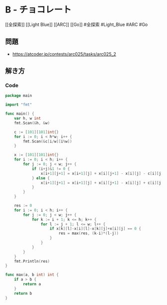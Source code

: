 # B - チョコレート
[[全探索]] [[Light Blue]] [[ARC]] [[Go]]
#全探索 #Light_Blue #ARC #Go 

## 問題
- https://atcoder.jp/contests/arc025/tasks/arc025_2

## 解き方
### Code
```go
package main

import "fmt"

func main() {
	var h, w int
	fmt.Scan(&h, &w)

	c := [101][101]int{}
	for i := 0; i < h*w; i++ {
		fmt.Scan(&c[i/w][i%w])
	}

	x := [101][101]int{}
	for i := 0; i < h; i++ {
		for j := 0; j < w; j++ {
			if (i+j)&1 != 0 {
				x[i+1][j+1] = x[i+1][j] + x[i][j+1] - x[i][j] - c[i][j]
			} else {
				x[i+1][j+1] = x[i+1][j] + x[i][j+1] - x[i][j] + c[i][j]
			}
		}
	}

	res := 0
	for i := 0; i < h; i++ {
		for j := 0; j < w; j++ {
			for k := i + 1; k <= h; k++ {
				for l := j + 1; l <= w; l++ {
					if x[k][l]-x[i][l]-x[k][j]+x[i][j] == 0 {
						res = max(res, (k-i)*(l-j))
					}
				}
			}
		}
	}
	fmt.Println(res)
}

func max(a, b int) int {
	if a > b {
		return a
	}
	return b
}
```